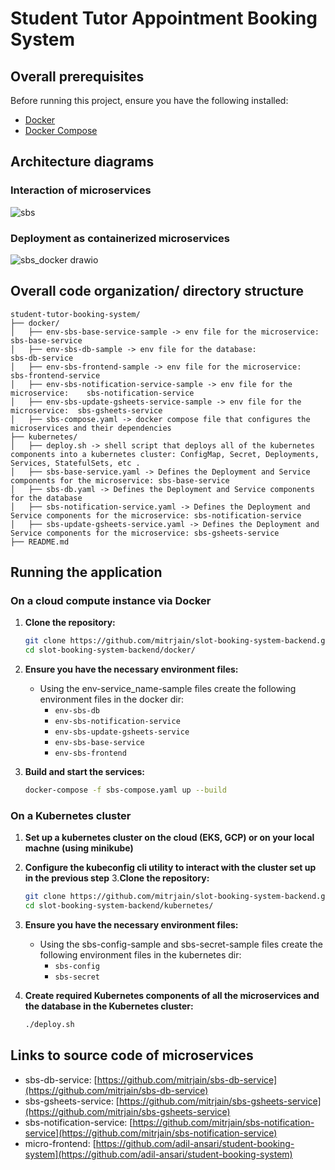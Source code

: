 # Student Tutor Appointment Booking System

## Overall prerequisites
Before running this project, ensure you have the following installed:
- [Docker](https://www.docker.com/products/docker-desktop)
- [Docker Compose](https://docs.docker.com/compose/install/)

## Architecture diagrams

### Interaction of microservices
![sbs](https://github.com/mitrjain/slot-booking-system-backend/assets/26086412/02063bea-9eff-4e3a-9255-aa581862241b)

### Deployment as containerized microservices
![sbs_docker drawio](https://github.com/mitrjain/slot-booking-system-backend/assets/26086412/c5dd9ce1-4a59-4a07-b9fd-67e7da6f8c63)


## Overall code organization/ directory structure

```plaintext
student-tutor-booking-system/
├── docker/
│   ├── env-sbs-base-service-sample -> env file for the microservice:            sbs-base-service
│   ├── env-sbs-db-sample -> env file for the database:                          sbs-db-service
│   ├── env-sbs-frontend-sample -> env file for the microservice:                sbs-frontend-service
│   ├── env-sbs-notification-service-sample -> env file for the microservice:    sbs-notification-service
│   ├── env-sbs-update-gsheets-service-sample -> env file for the microservice:  sbs-gsheets-service
│   ├── sbs-compose.yaml -> docker compose file that configures the microservices and their dependencies
├── kubernetes/
│   ├── deploy.sh -> shell script that deploys all of the kubernetes components into a kubernetes cluster: ConfigMap, Secret, Deployments, Services, StatefulSets, etc .
│   ├── sbs-base-service.yaml -> Defines the Deployment and Service components for the microservice: sbs-base-service
│   ├── sbs-db.yaml -> Defines the Deployment and Service components for the database
│   ├── sbs-notification-service.yaml -> Defines the Deployment and Service components for the microservice: sbs-notification-service
│   ├── sbs-update-gsheets-service.yaml -> Defines the Deployment and Service components for the microservice: sbs-gsheets-service
├── README.md
```

## Running the application
###  On a cloud compute instance via Docker
1. **Clone the repository:**
    ```bash
    git clone https://github.com/mitrjain/slot-booking-system-backend.git
    cd slot-booking-system-backend/docker/
    ```

2. **Ensure you have the necessary environment files:**
   - Using the env-service_name-sample files create the following environment files in the docker dir: 
     - `env-sbs-db`
     - `env-sbs-notification-service`
     - `env-sbs-update-gsheets-service`
     - `env-sbs-base-service`
     - `env-sbs-frontend`

3. **Build and start the services:**
    ```bash
    docker-compose -f sbs-compose.yaml up --build
    ```

###  On a Kubernetes cluster
1. **Set up a kubernetes cluster on the cloud (EKS, GCP) or on your local machne (using minikube)**
2. **Configure the kubeconfig cli utility to interact with the cluster set up in the previous step**
3.**Clone the repository:**
    ```bash
    git clone https://github.com/mitrjain/slot-booking-system-backend.git
    cd slot-booking-system-backend/kubernetes/
    ```
4. **Ensure you have the necessary environment files:**
   - Using the sbs-config-sample and sbs-secret-sample files create the following environment files in the kubernetes dir: 
     - `sbs-config`
     - `sbs-secret`

5. **Create required Kubernetes components of all the microservices and the database in the Kubernetes cluster:**
    ```bash
    ./deploy.sh
    ```
## Links to source code of microservices
- sbs-db-service: [https://github.com/mitrjain/sbs-db-service](https://github.com/mitrjain/sbs-db-service)
- sbs-gsheets-service: [https://github.com/mitrjain/sbs-gsheets-service](https://github.com/mitrjain/sbs-gsheets-service)
- sbs-notification-service: [https://github.com/mitrjain/sbs-notification-service](https://github.com/mitrjain/sbs-notification-service)
- micro-frontend: [https://github.com/adil-ansari/student-booking-system](https://github.com/adil-ansari/student-booking-system)
